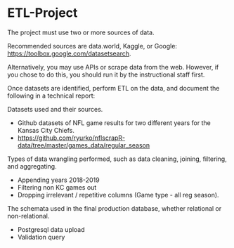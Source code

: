 # ETL-Project

The project must use two or more sources of data.

Recommended sources are data.world, Kaggle, or Google: https://toolbox.google.com/datasetsearch.

Alternatively, you may use APIs or scrape data from the web. However, if you chose to do this, you should run it by the instructional staff first.

Once datasets are identified, perform ETL on the data, and document the following in a technical report:


Datasets used and their sources.<br>
  
  + Github datasets of NFL game results for two different years for the Kansas City Chiefs. 
  + https://github.com/ryurko/nflscrapR-data/tree/master/games_data/regular_season
  


Types of data wrangling performed, such as data cleaning, joining, filtering, and aggregating.<br>
  + Appending years 2018-2019
  + Filtering non KC games out
  + Dropping irrelevant / repetitive columns (Game type - all reg season).
  


The schemata used in the final production database, whether relational or non-relational. <br>
 + Postgresql data upload
 + Validation query 
